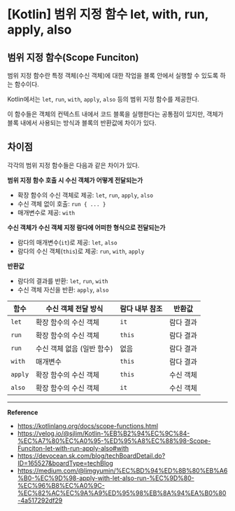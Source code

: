 # [Kotlin] 범위 지정 함수 let, with, run, apply, also

## 범위 지정 함수(Scope Funciton)
범위 지정 함수란 특정 객체(수신 객체)에 대한 작업을 블록 안에서 실행할 수 있도록 하는 함수이다.

Kotlin에서는 `let`, `run`, `with`, `apply`, `also` 등의 범위 지정 함수를 제공한다.

이 함수들은 객체의 컨텍스트 내에서 코드 블록을 실행한다는 공통점이 있지만,
객체가 블록 내에서 사용되는 방식과 블록의 반환값에 차이가 있다.

## 차이점
각각의 범위 지정 함수들은 다음과 같은 차이가 있다.

**범위 지정 함수 호출 시 수신 객체가 어떻게 전달되는가**
- 확장 함수의 수신 객체로 제공: `let`, `run`, `apply`, `also`
- 수신 객체 없이 호출: `run { ... }`
- 매개변수로 제공: `with`

**수신 객체가 수신 객체 지정 람다에 어떠한 형식으로 전달되는가**
- 람다의 매개변수(`it`)로 제공: `let`, `also`
- 람다의 수신 객체(`this`)로 제공: `run`, `with`, `apply` 

**반환값**
- 람다의 결과를 반환: `let`, `run`, `with`
- 수신 객체 자신을 반환: `apply`, `also`

| 함수      | 수신 객체 전달 방식      | 람다 내부 참조 | 반환값  |
|---------|------------------|----------|-------|
| `let`   | 확장 함수의 수신 객체     | `it`     | 람다 결과 |
| `run`   | 확장 함수의 수신 객체     | `this`   | 람다 결과 |
| `run`   | 수신 객체 없음 (일반 함수) | 없음       | 람다 결과 |
| `with`  | 매개변수             | `this`   | 람다 결과 |
| `apply` | 확장 함수의 수신 객체     | `this`   | 수신 객체 |
| `also`  | 확장 함수의 수신 객체     | `it`     | 수신 객체 |

---
**Reference**<br>
- https://kotlinlang.org/docs/scope-functions.html
- https://velog.io/@sjlim/Kotlin-%EB%B2%94%EC%9C%84-%EC%A7%80%EC%A0%95-%ED%95%A8%EC%88%98-Scope-Funciton-let-with-run-apply-also#with
- https://devocean.sk.com/blog/techBoardDetail.do?ID=165527&boardType=techBlog
- https://medium.com/@limgyumin/%EC%BD%94%ED%8B%80%EB%A6%B0-%EC%9D%98-apply-with-let-also-run-%EC%9D%80-%EC%96%B8%EC%A0%9C-%EC%82%AC%EC%9A%A9%ED%95%98%EB%8A%94%EA%B0%80-4a517292df29
